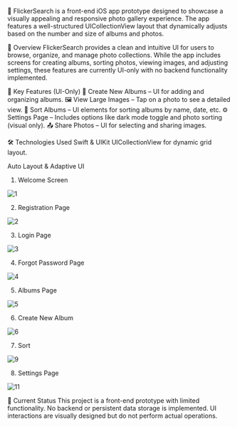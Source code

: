 📸 FlickerSearch is a front-end iOS app prototype designed to showcase a visually appealing and responsive photo gallery experience. The app features a well-structured UICollectionView layout that dynamically adjusts based on the number and size of albums and photos.

🚀 Overview
FlickerSearch provides a clean and intuitive UI for users to browse, organize, and manage photo collections. While the app includes screens for creating albums, sorting photos, viewing images, and adjusting settings, these features are currently UI-only with no backend functionality implemented.

🎨 Key Features (UI-Only)
📁 Create New Albums – UI for adding and organizing albums.
🖼 View Large Images – Tap on a photo to see a detailed view.
🔄 Sort Albums – UI elements for sorting albums by name, date, etc.
⚙️ Settings Page – Includes options like dark mode toggle and photo sorting (visual only).
📤 Share Photos – UI for selecting and sharing images.

🛠 Technologies Used
Swift & UIKit
UICollectionView for dynamic grid layout.

Auto Layout & Adaptive UI

1. Welcome Screen

![1](https://github.com/user-attachments/assets/9cf28693-d06f-4ba6-9f4b-a61e8e8c79e6)

2. Registration Page

![2](https://github.com/user-attachments/assets/3d4e6a3c-10f2-4ee5-b239-ad84ffd40a94)

3. Login Page

![3](https://github.com/user-attachments/assets/23a70280-633c-4ca7-afce-2df60dd6e170)

4. Forgot Password Page

![4](https://github.com/user-attachments/assets/127d279e-f241-4b95-be5b-34bd4d400101)

5. Albums Page

![5](https://github.com/user-attachments/assets/b91679b1-663c-4b89-9bc7-432c9bc1b2e4)

6. Create New Album

![6](https://github.com/user-attachments/assets/44ffc08c-6abc-4417-a280-2a6e96bc30a8)

7. Sort

![9](https://github.com/user-attachments/assets/9e2c1e36-fed2-45cc-9e77-76c880d4a2f1)

8. Settings Page

![11](https://github.com/user-attachments/assets/27fbbd09-0c46-489b-82bc-8a5e993cb36f)

🔧 Current Status
This project is a front-end prototype with limited functionality.
No backend or persistent data storage is implemented.
UI interactions are visually designed but do not perform actual operations.
